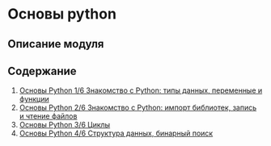# Основы python

## Описание модуля

## Содержание
1. [Основы Python 1/6 Знакомство с Python: типы данных, переменные и функции](https://github.com/IT-Compot/Python-methodologies/tree/main/third-stage/python-bases/lesson-1)
2. [Основы Python 2/6 Знакомство с Python: импорт библиотек, запись и чтение файлов](https://github.com/IT-Compot/Python-methodologies/tree/main/third-stage/python-bases/lesson-2)
3. [Основы Python 3/6 Циклы](https://github.com/IT-Compot/Python-methodologies/tree/main/third-stage/python-bases/lesson-3)
4. [Основы Python 4/6 Структура данных, бинарный поиск](https://github.com/IT-Compot/Python-methodologies/tree/main/third-stage/python-bases/lesson-4)

